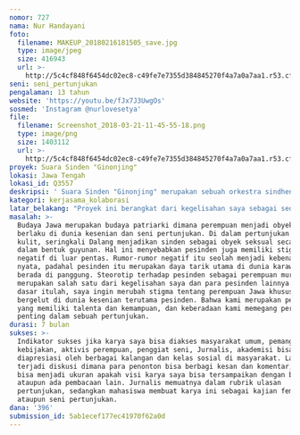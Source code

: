 ```yaml
---
nomor: 727
nama: Nur Handayani
foto:
  filename: MAKEUP_20180216181505_save.jpg
  type: image/jpeg
  size: 416943
  url: >-
    http://5c4cf848f6454dc02ec8-c49fe7e7355d384845270f4a7a0a7aa1.r53.cf2.rackcdn.com/f92c7bf7-42eb-4463-af26-664d21601094/MAKEUP_20180216181505_save.jpg
seni: seni_pertunjukan
pengalaman: 13 tahun
website: 'https://youtu.be/fJx7J3UwgOs'
sosmed: 'Instagram @nurlovesetya'
file:
  filename: Screenshot_2018-03-21-11-45-55-18.png
  type: image/png
  size: 1403112
  url: >-
    http://5c4cf848f6454dc02ec8-c49fe7e7355d384845270f4a7a0a7aa1.r53.cf2.rackcdn.com/74676968-95fa-455a-9163-eec4b13d5ec7/Screenshot_2018-03-21-11-45-55-18.png
proyek: Suara Sinden "Ginonjing"
lokasi: Jawa Tengah
lokasi_id: Q3557
deskripsi: ' Suara Sinden "Ginonjing" merupakan sebuah orkestra sindhenan yang dilakukan oleh para perempuan. Sindhenan adalah vokal tunggal puteri yang dilantunkan oleh pesindhen. Sementara pesindhen adalah solois puteri dalam karawitan Jawa. Orkestra sindhenan, sejauh pengamatan saya belum pernah dilakukan di manapun. Idealnya sindhenan dilakukan secara solo, seperti yang biasa dilakukan oleh para pesindhen umumnya. Saya berpikir jika sindhenan dilakukan secara orkestra memiliki estetika bunyi yang khas. Jika orkestra pada umumnya suara terbagi menjadi sopran, alto, tenor dan bass, orkestra sindhenan tidak akan menggunakan pembagian suara tersebut. Melihat sindhenan adalah bagian dari seni karawitan,pembagian suara yang akan digunakan adalah suara yang ada di dunia karawitan. Lebih lanjut teknik ini berusaha menemukan celah-celah nada yang kemudian dipadukan sehingga menimbulkan estetika nada yang khas. Kekhasan itulah yang nanti menjadi temuan.  Dan tidak menutup kemungkinan terdapat garapan lain dalam perjalanannya nanti.'
kategori: kerjasama_kolaborasi
latar_belakang: "Proyek ini berangkat dari kegelisahan saya sebagai seorang pesinden dan juga rekan-rekan pesinden lain \r\nyang mana sering kali kami bertukar kisah dan kegelisahan, dan juga perempuan-perempuan lain yang mungkin merasakan kegelisahan yang hampir sama. Berangkat dari pengalaman personal saya, dan kebetulan saya tengah melanjutkan studi S2 dalam bidang Penciptaan Seni musik. Maka Ladrang Ginonjing merupakan karya akhir saya untuk memenuhi pendidikan S2. Namun, saya pun menginginkan karya ini bisa diakses oleh publik secara lebih luas lagi karena itu saya mengagendakan keliling tur tiga kota."
masalah: >-
  Budaya Jawa merupakan budaya patriarki dimana perempuan menjadi obyek. Ini pun
  berlaku di dunia kesenian dan seni pertunjukan. Di dalam pertunjukan wayang
  kulit, seringkali Dalang menjadikan sinden sebagai obyek seksual secara verbal
  dalam bentuk guyunan. Hal ini menyebabkan pesinden juga memiliki stigma
  negatif di luar pentas. Rumor-rumor negatif itu seolah menjadi kebenaran yang
  nyata, padahal pesinden itu merupakan daya tarik utama di dunia karawitan jika
  berada di panggung. Steorotip terhadap pesinden sebagai perempuan murahan,
  merupakan salah satu dari kegelisahan saya dan para pesinden lainnya.Atas
  dasar itulah, saya ingin merubah stigma tentang perempuan Jawa khususnya yang
  bergelut di dunia kesenian terutama pesinden. Bahwa kami merupakan perempuan
  yang memiliki talenta dan kemampuan, dan keberadaan kami memegang peran
  penting dalam sebuah pertunjukan.
durasi: 7 bulan
sukses: >-
  Indikator sukses jika karya saya bisa diakses masyarakat umum, pemangku
  kebijakan, aktivis perempuan, penggiat seni, Jurnalis, akademisi bisa
  diapresiasi oleh berbagai kalangan dan kelas sosial di masyarakat. Lalu
  terjadi diskusi dimana para penonton bisa berbagi kesan dan komentar, hal ini
  bisa menjadi ukuran apakah visi karya saya bisa tersampaikan dengan baik
  ataupun ada pembacaan lain. Jurnalis memuatnya dalam rubrik ulasan
  pertunjukan, sedangkan mahasiswa membuat karya ini sebagai kajian feminis
  ataupun seni pertunjukan.
dana: '396'
submission_id: 5ab1ecef177ec41970f62a0d
---
```

